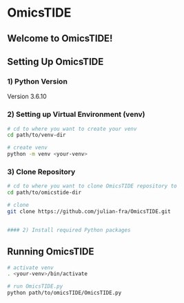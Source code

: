 # OmicsTIDE

## Welcome to OmicsTIDE!

## Setting Up OmicsTIDE

### 1) Python Version
Version 3.6.10

### 2) Setting up Virtual Environment (venv)
```bash
# cd to where you want to create your venv
cd path/to/venv-dir

# create venv 
python -m venv <your-venv>
```

### 3) Clone Repository
```bash
# cd to where you want to clone OmicsTIDE repository to
cd path/to/omicstide-dir

# clone
git clone https://github.com/julian-fra/OmicsTIDE.git


#### 2) Install required Python packages
```

## Running OmicsTIDE
```bash
# activate venv
. <your-venv>/bin/activate

# run OmicsTIDE.py
python path/to/omicsTIDE/OmicsTIDE.py
```

